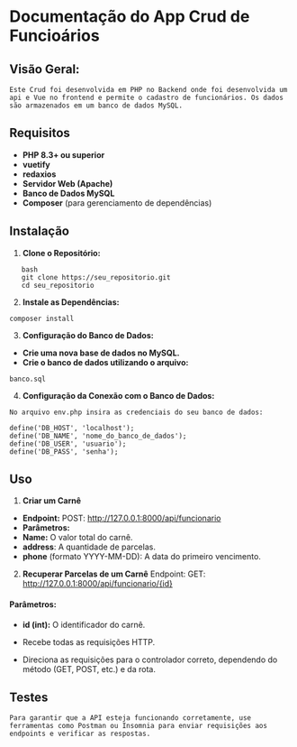 # Documentação do App Crud de Funcioários


## Visão Geral:

```
Este Crud foi desenvolvida em PHP no Backend onde foi desenvolvida um api e Vue no frontend e permite o cadastro de funcionários. Os dados são armazenados em um banco de dados MySQL.
```

## Requisitos

- **PHP 8.3+ ou superior**
- **vuetify**
- **redaxios**
- **Servidor Web (Apache)**
- **Banco de Dados MySQL**
- **Composer** (para gerenciamento de dependências)

## Instalação

1. **Clone o Repositório:**
   
```  
   bash
   git clone https://seu_repositorio.git
   cd seu_repositorio
```

2. **Instale as Dependências:**
   
```   
composer install
```

3. **Configuração do Banco de Dados:**

- **Crie uma nova base de dados no MySQL.**
- **Crie o banco de dados utilizando o arquivo:**

```
banco.sql
```

4. **Configuração da Conexão com o Banco de Dados:**

```
No arquivo env.php insira as credenciais do seu banco de dados:
```
```
define('DB_HOST', 'localhost');
define('DB_NAME', 'nome_do_banco_de_dados');
define('DB_USER', 'usuario');
define('DB_PASS', 'senha');
```

## Uso


1. **Criar um Carnê**
- **Endpoint:** POST: http://127.0.0.1:8000/api/funcionario
- **Parâmetros:**
- **Name:** O valor total do carnê.
- **address**: A quantidade de parcelas.
- **phone** (formato YYYY-MM-DD): A data do primeiro vencimento. 


2. **Recuperar Parcelas de um Carnê**
Endpoint: GET: http://127.0.0.1:8000/api/funcionario/{id}

#### Parâmetros:
- **id (int):** O identificador do carnê.

   
- Recebe todas as requisições HTTP.
- Direciona as requisições para o controlador correto, dependendo do método (GET, POST, etc.) e da rota.
  

## Testes

```
Para garantir que a API esteja funcionando corretamente, use ferramentas como Postman ou Insomnia para enviar requisições aos endpoints e verificar as respostas.
```